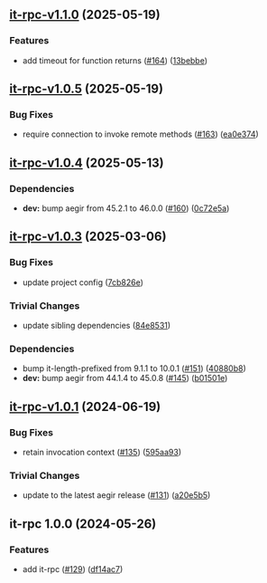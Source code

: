 ## [it-rpc-v1.1.0](https://github.com/achingbrain/it/compare/it-rpc-1.0.5...it-rpc-1.1.0) (2025-05-19)

### Features

* add timeout for function returns ([#164](https://github.com/achingbrain/it/issues/164)) ([13bebbe](https://github.com/achingbrain/it/commit/13bebbe4b10c7d98148ea5b63f462aa5bb1f3a2b))

## [it-rpc-v1.0.5](https://github.com/achingbrain/it/compare/it-rpc-1.0.4...it-rpc-1.0.5) (2025-05-19)

### Bug Fixes

* require connection to invoke remote methods ([#163](https://github.com/achingbrain/it/issues/163)) ([ea0e374](https://github.com/achingbrain/it/commit/ea0e374c49979fb4a4428a5dea21f7bde6f3a12f))

## [it-rpc-v1.0.4](https://github.com/achingbrain/it/compare/it-rpc-1.0.3...it-rpc-1.0.4) (2025-05-13)

### Dependencies

* **dev:** bump aegir from 45.2.1 to 46.0.0 ([#160](https://github.com/achingbrain/it/issues/160)) ([0c72e5a](https://github.com/achingbrain/it/commit/0c72e5a14c16439d5d9db75a7a701b21ac6f7290))

## [it-rpc-v1.0.3](https://github.com/achingbrain/it/compare/it-rpc-1.0.2...it-rpc-1.0.3) (2025-03-06)

### Bug Fixes

* update project config ([7cb826e](https://github.com/achingbrain/it/commit/7cb826ed356e8e43b7ffea51727096c2ce87fe21))

### Trivial Changes

* update sibling dependencies ([84e8531](https://github.com/achingbrain/it/commit/84e8531e30b55865afda41509ea7b9f521e6bd73))

### Dependencies

* bump it-length-prefixed from 9.1.1 to 10.0.1 ([#151](https://github.com/achingbrain/it/issues/151)) ([40880b8](https://github.com/achingbrain/it/commit/40880b8a1f9b684ba54aafe2c489ea584ec9d06c))
* **dev:** bump aegir from 44.1.4 to 45.0.8 ([#145](https://github.com/achingbrain/it/issues/145)) ([b01501e](https://github.com/achingbrain/it/commit/b01501e36e5085446f459dac95ea91f0304aca1a))

## [it-rpc-v1.0.1](https://github.com/achingbrain/it/compare/it-rpc-1.0.0...it-rpc-1.0.1) (2024-06-19)


### Bug Fixes

* retain invocation context ([#135](https://github.com/achingbrain/it/issues/135)) ([595aa93](https://github.com/achingbrain/it/commit/595aa932da6e338b1711f231109f6cc1d4f947c5))


### Trivial Changes

* update to the latest aegir release ([#131](https://github.com/achingbrain/it/issues/131)) ([a20e5b5](https://github.com/achingbrain/it/commit/a20e5b54142fd5c7db19d360f5456a8c2747cc3e))

## it-rpc 1.0.0 (2024-05-26)


### Features

* add it-rpc ([#129](https://github.com/achingbrain/it/issues/129)) ([df14ac7](https://github.com/achingbrain/it/commit/df14ac771bcd3b4404a602832ef8f566a2d9b7ce))
